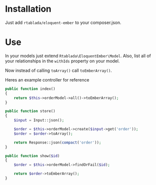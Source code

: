 Installation
===========

Just add `rtablada/eloquent-ember` to your composer.json.

Use
===========
In your models just extend `Rtablada\EloquentEmber\Model`.
Also, list all of your relationships in the `withIds` property on your model.

Now instead of calling `toArray()` call `toEmberArray()`.

Heres an example controller for reference

```php
public function index()
{
	return $this->orderModel->all()->toEmberArray();
}

public function store()
{
	$input = Input::json();

	$order = $this->orderModel->create($input->get('order'));
	$order = $order->toArray();

	return Response::json(compact('order'));
}

public function show($id)
{
	$order = $this->orderModel->findOrFail($id);

	return $order->toEmberArray();
}
```
